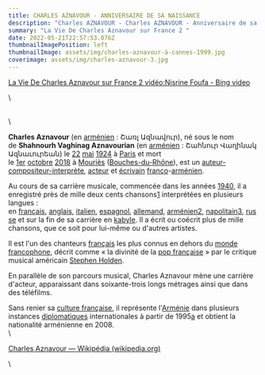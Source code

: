 ```yaml
---
title: CHARLES AZNAVOUR - ANNIVERSAIRE DE SA NAISSANCE
description: "Charles AZNAVOUR - Charles AZNAVOUR - Anniversaire de sa naissance "
summary: "La Vie De Charles Aznavour sur France 2 "
date: 2022-05-21T22:57:53.076Z
thumbnailImagePosition: left
thumbnailImage: assets/img/charles-aznavour-à-cannes-1999.jpg
coverimage: assets/img/charles-aznavour-3.jpg
---
```

 [La Vie De Charles Aznavour sur France 2 vidéo:Nisrine Foufa - Bing video](https://www.bing.com/videos/search?q=biographie+Charles+Aznavour&&view=detail&mid=65976C9DDD1F72A3268965976C9DDD1F72A32689&&FORM=VDRVSR)

<!--EndFragment-->\
\
\
 <!--StartFragment-->

**Charles Aznavour** (en [arménien](https://fr.wikipedia.org/wiki/Arm%C3%A9nien "Arménien") : Շառլ Ազնավուր), né sous le nom de **Shahnourh Vaghinag Aznavourian** (en [arménien](https://fr.wikipedia.org/wiki/Arm%C3%A9nien "Arménien") : Շահնուր Վաղինակ Ազնաւուրեան) le [22](https://fr.wikipedia.org/wiki/22_mai "22 mai") [mai](https://fr.wikipedia.org/wiki/Mai_1924 "Mai 1924") [1924](https://fr.wikipedia.org/wiki/1924_en_France "1924 en France") à [Paris](https://fr.wikipedia.org/wiki/Paris "Paris") et mort le [1er](https://fr.wikipedia.org/wiki/1er_octobre "1er octobre") [octobre](https://fr.wikipedia.org/wiki/Octobre_2018 "Octobre 2018") [2018](https://fr.wikipedia.org/wiki/2018 "2018") à [Mouriès](https://fr.wikipedia.org/wiki/Mouri%C3%A8s "Mouriès") ([Bouches-du-Rhône](https://fr.wikipedia.org/wiki/Bouches-du-Rh%C3%B4ne "Bouches-du-Rhône")), est un [auteur-compositeur-interprète](https://fr.wikipedia.org/wiki/Auteur-compositeur-interpr%C3%A8te "Auteur-compositeur-interprète"), [acteur](https://fr.wikipedia.org/wiki/Acteur "Acteur") et [écrivain](https://fr.wikipedia.org/wiki/%C3%89crivain "Écrivain") [franco](https://fr.wikipedia.org/wiki/France "France")-[arménien](https://fr.wikipedia.org/wiki/Arm%C3%A9nie "Arménie").

Au cours de sa carrière musicale, commencée dans les années [1940](https://fr.wikipedia.org/wiki/1940 "1940"), il a enregistré près de mille deux cents chansons[1](https://fr.wikipedia.org/wiki/Charles_Aznavour#cite_note-1) interprétées en plusieurs langues : en [français](https://fr.wikipedia.org/wiki/Fran%C3%A7ais "Français"), [anglais](https://fr.wikipedia.org/wiki/Anglais "Anglais"), [italien](https://fr.wikipedia.org/wiki/Italien "Italien"), [espagnol](https://fr.wikipedia.org/wiki/Espagnol "Espagnol"), [allemand](https://fr.wikipedia.org/wiki/Allemand "Allemand"), [arménien](https://fr.wikipedia.org/wiki/Arm%C3%A9nien "Arménien")[2](https://fr.wikipedia.org/wiki/Charles_Aznavour#cite_note-2), [napolitain](https://fr.wikipedia.org/wiki/Napolitain "Napolitain")[3](https://fr.wikipedia.org/wiki/Charles_Aznavour#cite_note-3), [russe](https://fr.wikipedia.org/wiki/Russe "Russe") et sur la fin de sa carrière en [kabyle](https://fr.wikipedia.org/wiki/Kabyle "Kabyle"). Il a écrit ou coécrit plus de mille chansons, que ce soit pour lui-même ou d'autres artistes.

Il est l'un des chanteurs [français](https://fr.wikipedia.org/wiki/Fran%C3%A7ais_(peuple) "Français (peuple)") les plus connus en dehors du [monde francophone](https://fr.wikipedia.org/wiki/Francophonie "Francophonie"), décrit comme « la divinité de la [pop française](https://fr.wikipedia.org/wiki/Pop_fran%C3%A7aise "Pop française") » par le critique musical américain [Stephen Holden](https://fr.wikipedia.org/wiki/Stephen_Holden "Stephen Holden").

En parallèle de son parcours musical, Charles Aznavour mène une carrière d'acteur, apparaissant dans soixante-trois longs métrages ainsi que dans des téléfilms.

Sans renier sa [culture française](https://fr.wikipedia.org/wiki/Culture_fran%C3%A7aise "Culture française"), il représente l'[Arménie](https://fr.wikipedia.org/wiki/Arm%C3%A9nie "Arménie") dans plusieurs instances [diplomatiques](https://fr.wikipedia.org/wiki/Diplomatie "Diplomatie") internationales à partir de 1995[a](https://fr.wikipedia.org/wiki/Charles_Aznavour#cite_note-6) et obtient la nationalité arménienne en 2008.\
\

<!--StartFragment-->

[Charles Aznavour — Wikipédia (wikipedia.org)](https://fr.wikipedia.org/wiki/Charles_Aznavour)

<!--EndFragment-->\